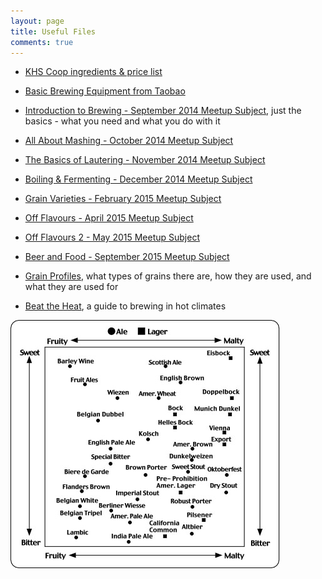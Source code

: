 ```yaml
---
layout: page
title: Useful Files
comments: true
---
```


* [KHS Coop ingredients & price list](/media/files/coop.pdf)
* [Basic Brewing Equipment from Taobao](/media/files/taobao-list.pdf)

* [Introduction to Brewing - September 2014 Meetup Subject](/media/files/introduction-to-brewing--english.pdf), just the basics - what you need and what you do with it
* [All About Mashing - October 2014 Meetup Subject](/media/files/mashing.pdf)
* [The Basics of Lautering - November 2014 Meetup Subject](/media/files/lautering.pdf)
* [Boiling & Fermenting - December 2014 Meetup Subject](/media/files/boiling-and-fermenting.pdf)
* [Grain Varieties - February 2015 Meetup Subject](/media/files/grain-varieties.pdf)
* [Off Flavours - April 2015 Meetup Subject](/media/files/off-flavours.pdf)
* [Off Flavours 2 - May 2015 Meetup Subject](/media/files/off-flavours2.pdf)
* [Beer and Food - September 2015 Meetup Subject](/media/files/beer-and-food.pdf)


* [Grain Profiles](/media/files/grains.pdf), what types of grains there are, how they are used, and what they are used for
* [Beat the Heat](/media/files/beat-the-heat.pdf), a guide to brewing in hot climates

!["The Beer Spectrum"](/media/files/beer-spectrum.jpg)